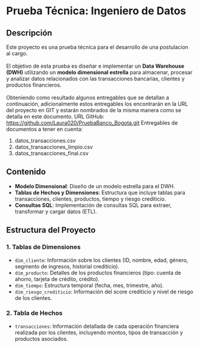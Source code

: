 # Prueba Técnica: Ingeniero de Datos

## Descripción

Este proyecto es una prueba técnica para el desarrollo de una postulacion al cargo.   <br>    
El objetivo de esta prueba es diseñar e implementar un **Data Warehouse (DWH)** utilizando un **modelo dimensional estrella** para almacenar, procesar y analizar datos relacionados con las transacciones bancarias, clientes y productos financieros.  <br>    
Obteniendo como resultado algunos entregables que se detallan a continuación, adicionalmente estos entregables los encontrarán en la URL del proyecto en GIT y estarán nombrados de la misma manera como se detalla en este documento.
URL GitHub: https://github.com/Laura020/PruebaBanco_Bogota.git
Entregables de documentos a tener en cuenta:
1.	datos_transacciones.csv
2.	datos_transacciones_limpio.csv
3.	datos_transacciones_final.csv


## Contenido
- **Modelo Dimensional**: Diseño de un modelo estrella para el DWH.
- **Tablas de Hechos y Dimensiones**: Estructura que incluye tablas para transacciones, clientes, productos, tiempo y riesgo crediticio.
- **Consultas SQL**: Implementación de consultas SQL para extraer, transformar y cargar datos (ETL).
  
## Estructura del Proyecto

### 1. **Tablas de Dimensiones**
- `dim_cliente`: Información sobre los clientes (ID, nombre, edad, género, segmento de ingresos, historial crediticio).
- `dim_producto`: Detalles de los productos financieros (tipo: cuenta de ahorro, tarjeta de crédito, crédito).
- `dim_tiempo`: Estructura temporal (fecha, mes, trimestre, año).
- `dim_riesgo_crediticio`: Información del score crediticio y nivel de riesgo de los clientes.

### 2. **Tabla de Hechos**
- `transacciones`: Información detallada de cada operación financiera realizada por los clientes, incluyendo montos, tipos de transacción y productos asociados.
